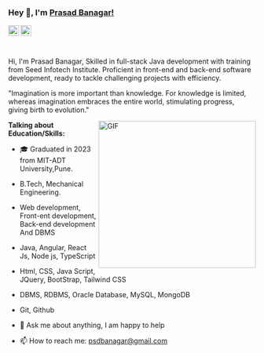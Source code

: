 ### Hey 👋, I'm [Prasad Banagar!](https://github.com/PrasadBanagar)


<a href="www.linkedin.com/in/prasad-banagar">
  <img align="left" alt="Prasad's LinkdeIN" width="22px" src="https://cdn.jsdelivr.net/npm/simple-icons@v3/icons/linkedin.svg" />
</a>
<a href="https://www.instagram.com/711prasad/">
  <img align="left" alt="Prasad's Instagram" width="22px" src="https://cdn.jsdelivr.net/npm/simple-icons@v3/icons/instagram.svg" />
</a>
<br />
<br />
<br />

Hi, I'm Prasad Banagar, Skilled in full-stack Java development with training from Seed Infotech Institute. Proficient in front-end and back-end software development, ready to tackle challenging projects with efficiency.

"Imagination is more important than knowledge. For knowledge is limited, whereas imagination embraces the entire world, stimulating progress, giving birth to evolution." 



 <img align="right" height="300px" width= "320px" alt="GIF" src="https://media.giphy.com/media/CVtNe84hhYF9u/giphy.gif" />

**Talking about Education/Skills:**

- 🎓 Graduated in 2023 from MIT-ADT University,Pune.
-  B.Tech, Mechanical Engineering.
-  Web development, Front-ent development, Back-end development And DBMS
-  Java, Angular, React Js, Node js, TypeScript  
-  Html, CSS, Java Script, JQuery, BootStrap, Tailwind CSS
-  DBMS, RDBMS, Oracle Database, MySQL, MongoDB
-  Git, Github

- 💬 Ask me about anything, I am happy to help
- 📫 How to reach me: psdbanagar@gmail.com
